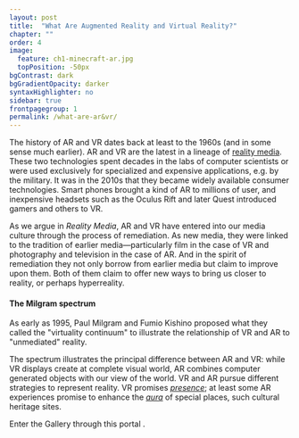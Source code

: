 ```yaml
---
layout: post
title:  "What Are Augmented Reality and Virtual Reality?"
chapter: ""
order: 4
image:
  feature: ch1-minecraft-ar.jpg
  topPosition: -50px
bgContrast: dark
bgGradientOpacity: darker
syntaxHighlighter: no
sidebar: true
frontpagegroup: 1
permalink: /what-are-ar&vr/
---
```

The history of AR and VR dates back at least to the 1960s (and in some sense much earlier). AR and VR are the latest in a lineage of <a href="chapter02.html"> reality media</a>. These two technologies spent decades in the labs of computer scientists or were used exclusively for specialized and expensive applications, e.g. by the military. It was in the 2010s that they became widely available consumer technologies. Smart phones brought a kind of AR to millions of user, and inexpensive headsets such as the Oculus Rift and later Quest introduced gamers and others to VR. 

As we argue in <i>Reality Media</i>, AR and VR have entered into our media culture through the process of remediation. As new media, they were linked to the tradition of earlier media&mdash;particularly film in the case of VR and photography and television in the case of AR. And in the spirit of remediation they not only borrow from earlier media but claim to improve upon them. Both of them claim to offer new ways to bring us closer to reality, or perhaps hyperreality. 

#### The Milgram spectrum

As early as 1995, Paul Milgram and Fumio Kishino proposed what they called the "virtuality continuum" to illustrate the relationship of VR and AR to "unmediated" reality.

<div class="img img--fullContainer img--6xLeading" style="background-image: url({{ site.baseurl_book_img }}milgram.jpg);"></div>

The spectrum illustrates the principal difference between AR and VR: while VR displays create at complete visual world, AR combines computer generated objects with our view of the world. VR and AR pursue different strategies to represent reality. VR promises <a href="chapter05.html"> *presence*</a>; at least some AR experiences promise to enhance the  <a href="chapter05.html#aura">*aura*</a> of special places, such cultural heritage sites. 

Enter the Gallery through this portal <a class="xrlink" room="0" waypoint="arvr"></a>.
